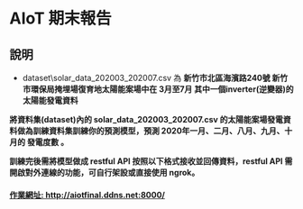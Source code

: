# AIoT 期末報告
## 說明
- dataset\solar_data_202003_202007.csv 為 <strong>新竹市北區海濱路240號</stong> 新竹市環保局掩埋場復育地太陽能案場中在 <strong>3月至7月</strong> 其中一個inverter(逆變器)的太陽能發電資料

將資料集(dataset)內的 solar_data_202003_202007.csv 的太陽能案場發電資料做為訓練資料集訓練你的預測模型，預測 2020年一月、二月、八月、九月、十月的 <strong>發電度數</strong> 。

訓練完後需將模型做成 restful API 按照以下格式接收並回傳資料，restful API 需開啟對外連線的功能，可自行架設或直接使用 ngrok。

#### [作業網址: http://aiotfinal.ddns.net:8000/ ](http://aiotfinal.ddns.net:8000/)